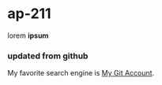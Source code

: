 # ap-211
lorem **ipsum**
### updated from github
My favorite search engine is [My Git Account](https://github.com/).
